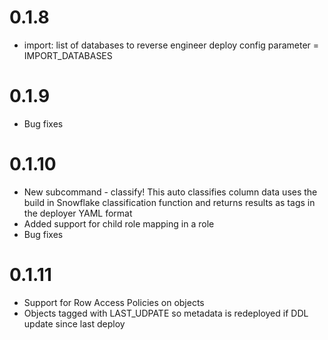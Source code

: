 # 0.1.8
- import: list of databases to reverse engineer
    deploy config parameter = IMPORT_DATABASES

# 0.1.9
- Bug fixes

# 0.1.10
- New subcommand - classify!  This auto classifies column data uses the build in Snowflake classification function and returns results as tags in the deployer YAML format
- Added support for child role mapping in a role
- Bug fixes

# 0.1.11
- Support for Row Access Policies on objects
- Objects tagged with LAST_UDPATE so metadata is redeployed if DDL update since last deploy